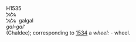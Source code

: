 <body>
  <p>H1535<br>  גּלגּל  <br> גַּלגַּל  ‎  galgal  <br><i>gal-gal‘ </i><br>(Chaldee); corresponding to <a href="h1534.htm">1534</a>  a <i>wheel: - </i>wheel.<br></p>
 </body>